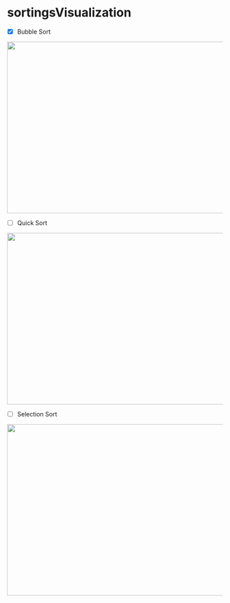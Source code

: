# sortingsVisualization

- [X] Bubble Sort

<img src="https://user-images.githubusercontent.com/75206974/179917931-661e2ce8-9275-40bc-80b1-a58775d4604e.gif" width="1000" height="400">

- [ ] Quick Sort

<img src="https://user-images.githubusercontent.com/75206974/179918000-19215308-e817-43ba-86eb-fb7ca8a23f0f.gif" width="1000" height="400">

- [ ] Selection Sort

<img src="https://user-images.githubusercontent.com/75206974/179919298-c26b4563-990a-4b25-8c09-c65d555119ed.gif" width="1000" height="400">
